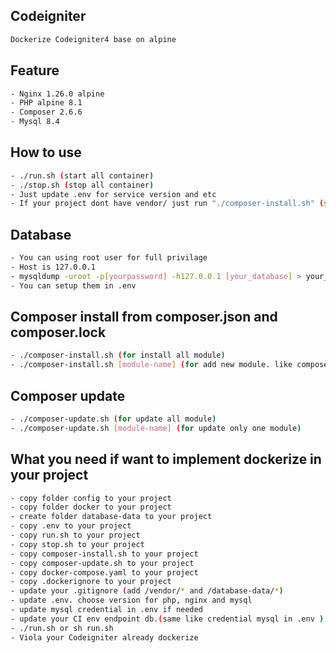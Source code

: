 ## Codeigniter
```sh
Dockerize Codeigniter4 base on alpine
```

## Feature
```sh
- Nginx 1.26.0 alpine
- PHP alpine 8.1
- Composer 2.6.6
- Mysql 8.4
```

## How to use
```sh
- ./run.sh (start all container)
- ./stop.sh (stop all container)
- Just update .env for service version and etc
- If your project dont have vendor/ just run "./composer-install.sh" (source from your composer.json, composer.lock)
```

## Database
```sh
- You can using root user for full privilage
- Host is 127.0.0.1
- mysqldump -uroot -p[yourpassword] -h127.0.0.1 [your_database] > your_database.sql
- You can setup them in .env
```

## Composer install from composer.json and composer.lock
```sh
- ./composer-install.sh (for install all module)
- ./composer-install.sh [module-name] (for add new module. like composer require)
```

## Composer update
```sh
- ./composer-update.sh (for update all module)
- ./composer-update.sh [module-name] (for update only one module)
```

## What you need if want to implement dockerize in your project
```sh
- copy folder config to your project
- copy folder docker to your project
- create folder database-data to your project
- copy .env to your project
- copy run.sh to your project
- copy stop.sh to your project
- copy composer-install.sh to your project
- copy composer-update.sh to your project
- copy docker-compose.yaml to your project
- copy .dockerignore to your project
- update your .gitignore (add /vendor/* and /database-data/*)
- update .env. choose version for php, nginx and mysql
- update mysql credential in .env if needed
- update your CI env endpoint db.(same like credential mysql in .env )
- ./run.sh or sh run.sh 
- Viola your Codeigniter already dockerize
```